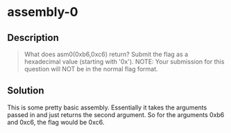 # assembly-0
## Description
>What does asm0(0xb6,0xc6) return? Submit the flag as a hexadecimal value (starting with '0x'). NOTE: Your submission for this question will NOT be in the normal flag format.
## Solution
This is some pretty basic assembly. Essentially it takes the arguments passed in
and just returns the second argument. So for the arguments 0xb6 and 0xc6, the
flag would be 0xc6.
